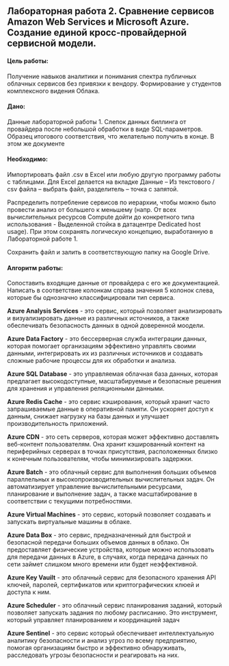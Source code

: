 ## Лабораторная работа 2. Сравнение сервисов Amazon Web Services и Microsoft Azure. Создание единой кросс-провайдерной сервисной модели.

#### Цель работы: 
Получение навыков аналитики и понимания спектра публичных облачных сервисов без привязки к вендору. Формирование у студентов комплексного видения Облака. 
#### Дано: 
Данные лабораторной работы 1.
Слепок данных биллинга от провайдера после небольшой обработки в виде SQL-параметров. 
Образец итогового соответствия, что желательно получить в конце. В этом же документе  
#### Необходимо: 
Импортировать файл .csv в Excel или любую другую программу работы с таблицами. Для Excel делается на вкладке Данные – Из текстового / csv файла – выбрать файл, разделитель – точка с запятой.

Распределить потребление сервисов по иерархии, чтобы можно было провести анализ от большего к меньшему (напр. От всех вычислительных ресурсов Compute дойти до конкретного типа использования - Выделенной стойка в датацентре Dedicated host usage). При этом сохранять логическую концепцию, выработанную в Лабораторной работе 1.

Сохранить файл и залить в соответствующую папку на Google Drive.
#### Алгоритм работы: 
Сопоставить входящие данные от провайдера с его же документацией. Написать в соответствие колонкам справа значения 5 колонок слева, которые бы однозначно классифицировали тип сервиса.

**Azure Analysis Services** - это сервис, который позволяет анализировать и визуализировать данные из различных источников, а также обеспечивать безопасность данных в одной доверенной моодели.

**Azure Data Factory** - это бессерверная служба интеграции данных, которая помогает организациям эффективно управлять своими данными, интегрировать их из различных источников и создавать сложные рабочие процессы для их обработки и анализа.

**Azure SQL Database** - это управляемая облачная база данных, которая предлагает высокодоступные, масштабируемые и безопасные решения для хранения и управления реляционными данными.

**Azure Redis Cache** - это сервис кэширования, который хранит часто запрашиваемые данные в оперативной памяти. Он ускоряет доступ к данным, снижает нагрузку на базы данных и улучшает производительность приложений.

**Azure CDN** - это сеть серверов, которая может эффективно доставлять веб-контент пользователям. Она хранит кэшированный контент на периферийных серверах в точках присутствия, расположенных близко к конечным пользователям, чтобы минимизировать задержки.

**Azure Batch** - это облачный сервис для выполнения больших объемов параллельных и высокопроизводительных вычислительных задач. Он автоматизирует управление вычислительными ресурсами, планирование и выполнение задач, а также масштабирование в соответствии с текущими потребностями.

**Azure Virtual Machines** - это сервис, который позволяет создавать и запускать виртуальные машины в облаке.

**Azure Data Box** - это сервис, предназначенный для быстрой и безопасной передачи больших объемов данных в облако. Он предоставляет физические устройства, которые можно использовать для передачи данных в Azure, в случаях, когда передача данных по сети займет слишком много времени или будет неэффективной.

**Azure Key Vauilt** - это облачный сервис для безопасного хранения API ключей, паролей, сертификатов или криптографических клюей и доступа к ним. 

**Azure Scheduler** - это облачный сервис планирования заданий, который позволяет запускать задания по любому расписанию. Это инструмент, который управляет планированием и координацией задач

**Azure Sentinel** - это сервис который обеспечивает интеллектуальную аналитику безопасности и анализ угроз по всему предприятию, помогая организациям быстро и эффективно обнаруживать, расследовать угрозы безопасности и реагировать на них.

